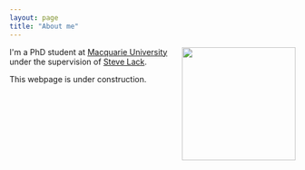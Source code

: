```yaml
---
layout: page
title: "About me"
---
```



<a href="url"><img src="http://gtendas.github.io/assets/picture.jpg" align="right" width="200" ></a>


I'm a PhD student at [Macquarie University](https://mq.edu.au) under the supervision of [Steve Lack](http://maths.mq.edu.au/~slack/).

This webpage is under construction. 

